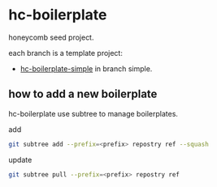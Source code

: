 # hc-boilerplate
honeycomb seed project.

each branch is a template project:

- [hc-boilerplate-simple](https://github.com/node-honeycomb/hc-boilerplate/tree/simple) in branch simple.

## how to add a new boilerplate

hc-boilerplate use subtree to manage boilerplates.

add

```sh
git subtree add --prefix=<prefix> repostry ref --squash
```

update

```sh
git subtree pull --prefix=<prefix> repostry ref
```

